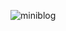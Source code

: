 ![miniblog](https://github.com/OyaOzcan/miniblog/assets/141520129/a9b82764-3cd3-4bfa-bb18-90a7602b8fcf)
